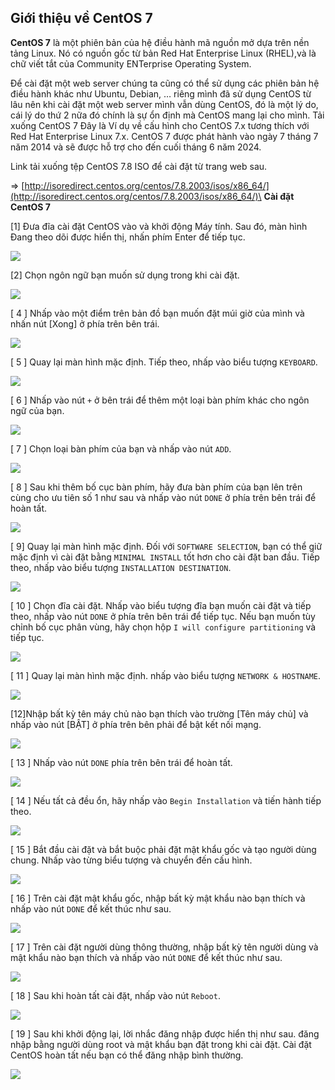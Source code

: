 ## Giới thiệu về CentOS 7
**CentOS 7** là một phiên bản của hệ điều hành mã nguồn mở dựa trên nền tảng Linux. Nó có nguồn gốc từ bản Red Hat Enterprise Linux (RHEL),và là chữ viết tắt của Community ENTerprise Operating System.

Để cài đặt một web server chúng ta cũng có thể sử dụng các phiên bản hệ điều hành khác như Ubuntu, Debian, … riêng mình đã sử dụng CentOS từ lâu nên khi cài đặt một web server mình vẫn dùng CentOS, đó là một lý do, cái lý do thứ 2 nữa đó chính là sự ổn định mà CentOS mang lại cho mình.
Tải xuống CentOS 7
Đây là Ví dụ về cấu hình cho CentOS 7.x tương thích với Red Hat Enterprise Linux 7.x. CentOS 7 được phát hành vào ngày 7 tháng 7 năm 2014 và sẽ được hỗ trợ cho đến cuối tháng 6 năm 2024.
 
Link tải xuống tệp CentOS 7.8 ISO để cài đặt từ trang web sau.

⇒ [http://isoredirect.centos.org/centos/7.8.2003/isos/x86_64/](http://isoredirect.centos.org/centos/7.8.2003/isos/x86_64/)\
**Cài đặt CentOS 7**

 [1] Đưa đĩa cài đặt CentOS vào và khởi động Máy tính. Sau đó, màn hình Đang theo dõi được hiển thị, nhấn phím Enter để tiếp tục.
 
 ![](https://www.server-world.info/en/CentOS_7/install/img/1.png)
 
 [2] Chọn ngôn ngữ bạn muốn sử dụng trong khi cài đặt.
 
 ![](https://www.server-world.info/en/CentOS_7/install/img/2.png)
 
 [ 4 ] Nhấp vào một điểm trên bản đồ bạn muốn đặt múi giờ của mình và nhấn nút [Xong] ở phía trên bên trái.
 
 ![](https://www.server-world.info/en/CentOS_7/install/img/4.png)
 
 [ 5 ] Quay lại màn hình mặc định. Tiếp theo, nhấp vào biểu tượng `KEYBOARD`.

![](https://www.server-world.info/en/CentOS_7/install/img/5.png)

[ 6 ] Nhấp vào nút `+` ở bên trái để thêm một loại bàn phím khác cho ngôn ngữ của bạn.

![](https://www.server-world.info/en/CentOS_7/install/img/6.png)

[ 7 ] Chọn loại bàn phím của bạn và nhấp vào nút `ADD`.

![](https://www.server-world.info/en/CentOS_7/install/img/7.png)

[ 8 ] Sau khi thêm bố cục bàn phím, hãy đưa bàn phím của bạn lên trên cùng cho ưu tiên số 1 như sau và nhấp vào nút `DONE` ở phía trên bên trái để hoàn tất.

![](https://www.server-world.info/en/CentOS_7/install/img/8.png)

[ 9]  Quay lại màn hình mặc định. Đối với `SOFTWARE SELECTION`, bạn có thể giữ mặc định vì cài đặt bằng `MINIMAL INSTALL` tốt hơn cho cài đặt ban đầu. Tiếp theo, nhấp vào biểu tượng `INSTALLATION DESTINATION`.

![](https://www.server-world.info/en/CentOS_7/install/img/9.png)

[ 10 ] Chọn đĩa cài đặt. Nhấp vào biểu tượng đĩa bạn muốn cài đặt và tiếp theo, nhấp vào nút `DONE` ở phía trên bên trái để tiếp tục. Nếu bạn muốn tùy chỉnh bố cục phân vùng, hãy chọn hộp `I will configure partitioning` và tiếp tục.

![](https://www.server-world.info/en/CentOS_7/install/img/10.png)

[ 11 ] Quay lại màn hình mặc định. nhấp vào biểu tượng `NETWORK & HOSTNAME`.

![](https://www.server-world.info/en/CentOS_7/install/img/11.png)

[12]Nhập bất kỳ tên máy chủ nào bạn thích vào trường [Tên máy chủ] và nhấp vào nút [BẬT] ở phía trên bên phải để bật kết nối mạng.

![](https://www.server-world.info/en/CentOS_7/install/img/12.png)

[ 13 ] Nhấp vào nút `DONE` phía trên bên trái để hoàn tất.

![](https://www.server-world.info/en/CentOS_7/install/img/13.png)

[ 14 ] Nếu tất cả đều ổn, hãy nhấp vào `Begin Installation` và tiến hành tiếp theo.

![](https://www.server-world.info/en/CentOS_7/install/img/14.png)

[ 15 ] Bắt đầu cài đặt và bắt buộc phải đặt mật khẩu gốc và tạo người dùng chung. Nhấp vào từng biểu tượng và chuyển đến cấu hình.

![](https://www.server-world.info/en/CentOS_7/install/img/15.png)

[ 16 ] Trên cài đặt mật khẩu gốc, nhập bất kỳ mật khẩu nào bạn thích và nhấp vào nút `DONE` để kết thúc như sau.


![](https://www.server-world.info/en/CentOS_7/install/img/16.png)

[ 17 ] Trên cài đặt người dùng thông thường, nhập bất kỳ tên người dùng và mật khẩu nào bạn thích và nhấp vào nút `DONE` để kết thúc như sau.

![](https://www.server-world.info/en/CentOS_7/install/img/17.png)

[ 18 ] Sau khi hoàn tất cài đặt, nhấp vào nút `Reboot`.

![](https://www.server-world.info/en/CentOS_7/install/img/18.png)

[ 19 ] Sau khi khởi động lại, lời nhắc đăng nhập được hiển thị như sau. đăng nhập bằng người dùng root và mật khẩu bạn đặt trong khi cài đặt. Cài đặt CentOS hoàn tất nếu bạn có thể đăng nhập bình thường.

![](https://cloudfly.vn/media/uploads/2020/08/14/image.png)






